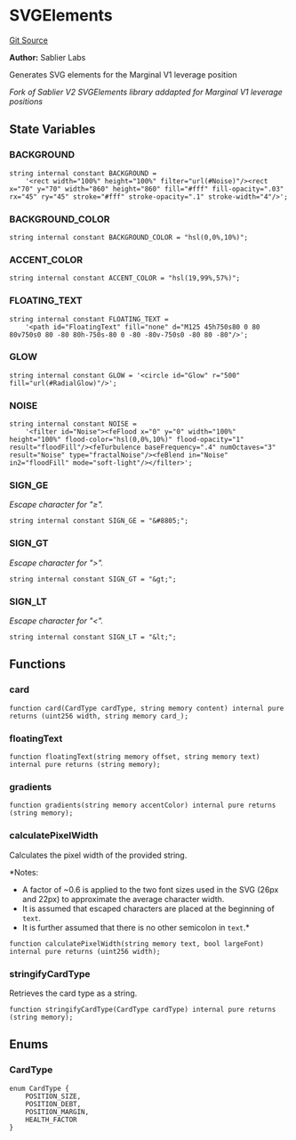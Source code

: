 # SVGElements
[Git Source](https://github.com/MarginalProtocol/v1-periphery/blob/3831eb0dc9ad872eeb8a0eb98bd8566331443136/contracts/libraries/SVGElements.sol)

**Author:**
Sablier Labs

Generates SVG elements for the Marginal V1 leverage position

*Fork of Sablier V2 SVGElements library addapted for Marginal V1 leverage positions*


## State Variables
### BACKGROUND

```solidity
string internal constant BACKGROUND =
    '<rect width="100%" height="100%" filter="url(#Noise)"/><rect x="70" y="70" width="860" height="860" fill="#fff" fill-opacity=".03" rx="45" ry="45" stroke="#fff" stroke-opacity=".1" stroke-width="4"/>';
```


### BACKGROUND_COLOR

```solidity
string internal constant BACKGROUND_COLOR = "hsl(0,0%,10%)";
```


### ACCENT_COLOR

```solidity
string internal constant ACCENT_COLOR = "hsl(19,99%,57%)";
```


### FLOATING_TEXT

```solidity
string internal constant FLOATING_TEXT =
    '<path id="FloatingText" fill="none" d="M125 45h750s80 0 80 80v750s0 80 -80 80h-750s-80 0 -80 -80v-750s0 -80 80 -80"/>';
```


### GLOW

```solidity
string internal constant GLOW = '<circle id="Glow" r="500" fill="url(#RadialGlow)"/>';
```


### NOISE

```solidity
string internal constant NOISE =
    '<filter id="Noise"><feFlood x="0" y="0" width="100%" height="100%" flood-color="hsl(0,0%,10%)" flood-opacity="1" result="floodFill"/><feTurbulence baseFrequency=".4" numOctaves="3" result="Noise" type="fractalNoise"/><feBlend in="Noise" in2="floodFill" mode="soft-light"/></filter>';
```


### SIGN_GE
*Escape character for "≥".*


```solidity
string internal constant SIGN_GE = "&#8805;";
```


### SIGN_GT
*Escape character for ">".*


```solidity
string internal constant SIGN_GT = "&gt;";
```


### SIGN_LT
*Escape character for "<".*


```solidity
string internal constant SIGN_LT = "&lt;";
```


## Functions
### card


```solidity
function card(CardType cardType, string memory content) internal pure returns (uint256 width, string memory card_);
```

### floatingText


```solidity
function floatingText(string memory offset, string memory text) internal pure returns (string memory);
```

### gradients


```solidity
function gradients(string memory accentColor) internal pure returns (string memory);
```

### calculatePixelWidth

Calculates the pixel width of the provided string.

*Notes:
- A factor of ~0.6 is applied to the two font sizes used in the SVG (26px and 22px) to approximate the average
character width.
- It is assumed that escaped characters are placed at the beginning of `text`.
- It is further assumed that there is no other semicolon in `text`.*


```solidity
function calculatePixelWidth(string memory text, bool largeFont) internal pure returns (uint256 width);
```

### stringifyCardType

Retrieves the card type as a string.


```solidity
function stringifyCardType(CardType cardType) internal pure returns (string memory);
```

## Enums
### CardType

```solidity
enum CardType {
    POSITION_SIZE,
    POSITION_DEBT,
    POSITION_MARGIN,
    HEALTH_FACTOR
}
```

